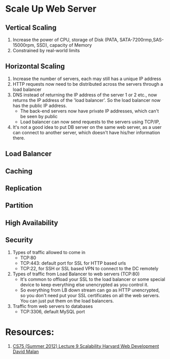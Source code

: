 # Scale Up Web Server

## Vertical Scaling
1. Increase the power of CPU, storage of Disk (PATA, SATA-7200rmp,SAS-15000rpm, SSD), capacity of Memory
2. Constrained by real-world limits

## Horizontal Scaling
1. Increase the number of servers, each may still has a unique IP address
2. HTTP requests now need to be distributed across the servers through a load balancer
3. DNS instead of returning the IP address of the server 1 or 2 etc., now returns the IP address of the 'load balancer'. So the load balancer now has the public IP address.
   * The back-end servers now have private IP addresses, which can't be seen by public 
   * Load balancer can now send requests to the servers using TCP/IP, 
4. It's not a good idea to put DB server on the same web server, as a user can connect to another server, which doesn't have his/her information there.

## Load Balancer
## Caching
## Replication

## Partition
## High Availability
## Security
1. Types of traffic allowed to come in
   * TCP:80
   * TCP:443: default port for SSL for HTTP based urls
   * TCP:22, for SSH or SSL based VPN to connect to the DC remotely
3. Types of traffic from Load Balancer to web servers (TCP:80)
   * It's common to offload your SSL to the load balancer or some special device to keep everything else unencrypted as you control it.
   * So everything from LB down stream can go as HTTP unencrypted, so you don't need put your SSL certificates on all the web servers. You can just put them on the load balancers.
4. Traffic from web servers to databases
   * TCP:3306, default MySQL port

# Resources:
1. [CS75 (Summer 2012) Lecture 9 Scalability Harvard Web Development David Malan](https://youtu.be/-W9F__D3oY4)
